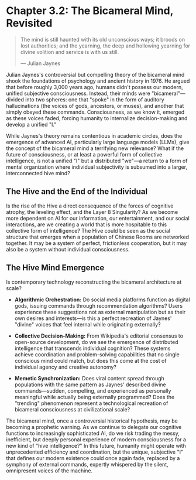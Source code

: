 # Chapter 3.2: The Bicameral Mind, Revisited
> The mind is still haunted with its old unconscious ways; it broods on lost authorities; and the yearning, the deep and hollowing yearning for divine volition and service is with us still.
> 
> — Julian Jaynes

Julian Jaynes's controversial but compelling theory of the bicameral mind shook the foundations of psychology and ancient history in 1976. He argued that before roughly 3,000 years ago, humans didn't possess our modern, unified subjective consciousness. Instead, their minds were "bicameral"—divided into two spheres: one that "spoke" in the form of auditory hallucinations (the voices of gods, ancestors, or muses), and another that simply obeyed these commands. Consciousness, as we know it, emerged as these voices faded, forcing humanity to internalize decision-making and develop a unified "I."

While Jaynes's theory remains contentious in academic circles, does the emergence of advanced AI, particularly large language models (LLMs), give the concept of the bicameral mind a terrifying new relevance? What if the future of consciousness, or at least a powerful form of collective intelligence, is not a unified "I" but a distributed "we"—a return to a form of mental organization where individual subjectivity is subsumed into a larger, interconnected hive mind?

## The Hive and the End of the Individual

Is the rise of the Hive a direct consequence of the forces of cognitive atrophy, the leveling effect, and the Layer 8 Singularity? As we become more dependent on AI for our information, our entertainment, and our social interactions, are we creating a world that is more hospitable to this collective form of intelligence? The Hive could be seen as the social structure that emerges when a population of Chinese Rooms are networked together. It may be a system of perfect, frictionless cooperation, but it may also be a system without individual consciousness.

## The Hive Mind Emergence

Is contemporary technology reconstructing the bicameral architecture at scale?

*   **Algorithmic Orchestration:** Do social media platforms function as digital gods, issuing commands through recommendation algorithms? Users experience these suggestions not as external manipulation but as their own desires and interests—is this a perfect recreation of Jaynes' "divine" voices that feel internal while originating externally?

*   **Collective Decision-Making:** From Wikipedia's editorial consensus to open-source development, do we see the emergence of distributed intelligence that transcends individual cognition? These systems achieve coordination and problem-solving capabilities that no single conscious mind could match, but does this come at the cost of individual agency and creative autonomy?

*   **Memetic Synchronization:** Does viral content spread through populations with the same pattern as Jaynes' described divine commands—sudden, compelling, and experienced as personally meaningful while actually being externally programmed? Does the "trending" phenomenon represent a technological recreation of bicameral consciousness at civilizational scale?

The bicameral mind, once a controversial historical hypothesis, may be becoming a prophetic warning. As we continue to delegate our cognitive functions to increasingly sophisticated AI, do we risk trading the messy, inefficient, but deeply personal experience of modern consciousness for a new kind of "hive intelligence?" In this future, humanity might operate with unprecedented efficiency and coordination, but the unique, subjective "I" that defines our modern existence could once again fade, replaced by a symphony of external commands, expertly whispered by the silent, omnipresent voices of the machine.
